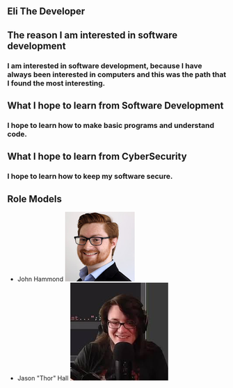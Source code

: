 ## Eli The Developer

## The reason I am interested in software development
### I am interested in software development, because I have always been interested in computers and this was the path that I found the most interesting.

## What I hope to learn from Software Development
### I hope to learn how to make basic programs and understand code.

## What I hope to learn from CyberSecurity
### I hope to learn how to keep my software secure.


## Role Models

* John Hammond ![JohnPFP](https://github.com/ElidaDev/EliDev-Profile/blob/main/channels4_profile.jpg)
* Jason "Thor" Hall ![ThorPFP](https://github.com/ElidaDev/EliDev-Profile/blob/main/download.jpg)


